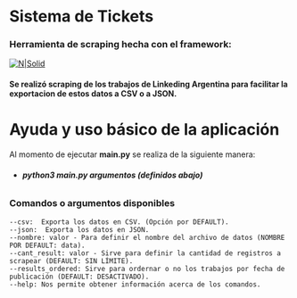 # Sistema de Tickets
### Herramienta de scraping hecha con el framework:
[![N|Solid](https://scrapy.org/img/scrapylogo.png)](https://scrapy.org/)

#### Se realizó scraping de los trabajos de Linkeding Argentina para facilitar la exportacion de estos datos a CSV o a JSON.
# Ayuda y uso básico de la aplicación
Al momento de ejecutar **main.py** se realiza de la siguiente manera:

  - ######  **python3 main.py argumentos (definidos abajo)**

### Comandos o argumentos disponibles


	--csv:  Exporta los datos en CSV. (Opción por DEFAULT).
	--json:  Exporta los datos en JSON.
	--nombre: valor - Para definir el nombre del archivo de datos (NOMBRE POR DEFAULT: data).
	--cant_result: valor - Sirve para definir la cantidad de registros a scrapear (DEFAULT: SIN LÍMITE).
	--results_ordered: Sirve para ordernar o no los trabajos por fecha de publicación (DEFAULT: DESACTIVADO).
    --help: Nos permite obtener información acerca de los comandos.

